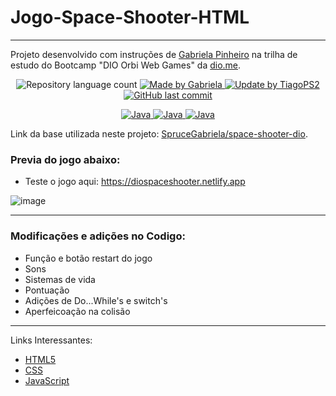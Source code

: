 # Jogo-Space-Shooter-HTML
---

Projeto desenvolvido com instruções de [Gabriela Pinheiro] na trilha de estudo do Bootcamp "DIO Orbi Web Games" da [dio.me].

<p align="center">
	<img alt="Repository language count" src="https://img.shields.io/github/languages/count/TiagoPS2/Jogo-Space-Shooter-HTML">
	<a href="https://www.linkedin.com/in/gabrielapinheiro129/">
		<img alt="Made by Gabriela" src="https://img.shields.io/badge/made%20by-Gabriela-blue">
	</a>
	<a href="https://www.linkedin.com/in/tiago-santos-433083229/">
		<img alt="Update by TiagoPS2" src="https://img.shields.io/badge/update%20by-TiagoPS2-green">
	</a>
	<a href="https://github.com/TiagoPS2/Jogo-Space-Shooter-HTML/commits/main">
		<img alt="GitHub last commit" src="https://img.shields.io/github/last-commit/TiagoPS2/Jogo-Space-Shooter-HTML?color=blue">
	</a>
</p>

<p align="center">
  <a href="https://developer.mozilla.org/pt-BR/docs/Web/JavaScript/Guide/Introduction">
	  <img alt="Java" src="https://img.shields.io/static/v1?color=yellow&label=Dev&message=JavaScript&style=for-the-badge&logo=Javascript">
	</a>
  <a href="https://www.w3schools.com/html/">
	  <img alt="Java" src="https://img.shields.io/static/v1?color=red&label=Dev&message=HTML5&style=for-the-badge&logo=HTML5">
	</a>
  <a href="https://www.w3schools.com/css/">
	  <img alt="Java" src="https://img.shields.io/static/v1?color=blue&label=Dev&message=CSS&style=for-the-badge&logo=CSS3">
	</a>
</p>

Link da base utilizada neste projeto: [SpruceGabriela/space-shooter-dio].

### Previa do jogo abaixo:
 - Teste o jogo aqui: https://diospaceshooter.netlify.app
 
![image](https://user-images.githubusercontent.com/102334852/167278139-fd7510b5-55d3-4f67-979d-ca4472865a29.png)

---
### Modificações e adições no Codigo:
 - Função e botão restart do jogo
 - Sons
 - Sistemas de vida
 - Pontuação
 - Adições de Do...While's e switch's 
 - Aperfeicoação na colisão
---
Links Interessantes:
* [HTML5]
* [CSS]
* [JavaScript]


[dio.me]: https://dio.me/
[Gabriela Pinheiro]: https://www.linkedin.com/in/gabrielapinheiro129/
[SpruceGabriela/space-shooter-dio]: https://github.com/SpruceGabriela/space-shooter-dio
[HTML5]: https://www.w3schools.com/html/
[CSS]: https://www.w3schools.com/css/
[JavaScript]: https://developer.mozilla.org/pt-BR/docs/Web/JavaScript/Guide/Introduction
